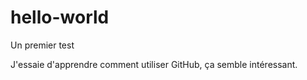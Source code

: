 # hello-world
Un premier test

J'essaie d'apprendre comment utiliser GitHub, ça semble intéressant.

